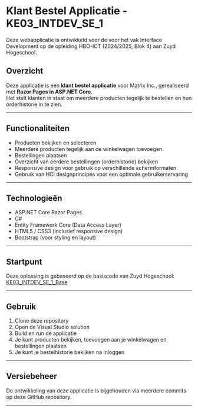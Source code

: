 # Klant Bestel Applicatie - KE03_INTDEV_SE_1

Deze webapplicatie is ontwikkeld voor de voor het vak Interface Development op de opleiding HBO-ICT (2024/2025, Blok 4) aan Zuyd Hogeschool.

## Overzicht

Deze applicatie is een **klant bestel applicatie** voor Matrix Inc., gerealiseerd met **Razor Pages in ASP.NET Core**.  
Het stelt klanten in staat om meerdere producten tegelijk te bestellen en hun orderhistorie in te zien.

---

## Functionaliteiten

- Producten bekijken en selecteren  
- Meerdere producten tegelijk aan de winkelwagen toevoegen  
- Bestellingen plaatsen  
- Overzicht van eerdere bestellingen (orderhistorie) bekijken  
- Responsive design voor gebruik op verschillende schermformaten  
- Gebruik van HCI designprincipes voor een optimale gebruikerservaring  

---

## Technologieën

- ASP.NET Core Razor Pages  
- C#  
- Entity Framework Core (Data Access Layer)  
- HTML5 / CSS3 (inclusief responsive design)  
- Bootstrap (voor styling en layout)  

---

## Startpunt

Deze oplossing is gebaseerd op de basiscode van Zuyd Hogeschool:  
[KE03_INTDEV_SE_1_Base](https://github.com/ZuydUniversity/KE03_INTDEV_SE_1_Base.git)

---

## Gebruik

1. Clone deze repository  
2. Open de Visual Studio solution  
3. Build en run de applicatie  
4. Je kunt producten bekijken, toevoegen aan je winkelwagen en bestellingen plaatsen  
5. Je kunt je bestelhistorie bekijken na inloggen  

---

## Versiebeheer

De ontwikkeling van deze applicatie is bijgehouden via meerdere commits op deze GitHub repository.  

---


